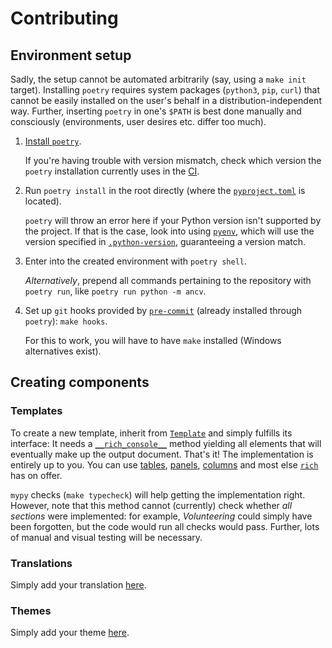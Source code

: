# Contributing

## Environment setup

Sadly, the setup cannot be automated arbitrarily (say, using a `make init` target).
Installing `poetry` requires system packages (`python3`, `pip`, `curl`) that cannot be easily installed on the user's behalf in a distribution-independent way.
Further, inserting `poetry` in one's `$PATH` is best done manually and consciously (environments, user desires etc. differ too much).

1. [Install `poetry`](https://python-poetry.org/docs/master/#installing-with-the-official-installer).

   If you're having trouble with version mismatch, check which version the `poetry` installation currently uses in the [CI](https://github.com/alexpovel/ancv/actions).
2. Run `poetry install` in the root directly (where the [`pyproject.toml`](./pyproject.toml) is located).

   `poetry` will throw an error here if your Python version isn't supported by the project.
   If that is the case, look into using [`pyenv`](https://github.com/pyenv/pyenv), which will use the version specified in [`.python-version`](.python-version), guaranteeing a version match.
3. Enter into the created environment with `poetry shell`.

   *Alternatively*, prepend all commands pertaining to the repository with `poetry run`, like `poetry run python -m ancv`.
4. Set up `git` hooks provided by [`pre-commit`](https://pre-commit.com/#intro) (already installed through `poetry`): `make hooks`.

   For this to work, you will have to have `make` installed (Windows alternatives exist).

## Creating components

### Templates

To create a new template, inherit from [`Template`](./ancv/visualization/templates.py) and simply fulfills its interface:
It needs a [`__rich_console__`](https://rich.readthedocs.io/en/stable/protocol.html#console-render) method yielding all elements that will eventually make up the output document.
That's it!
The implementation is entirely up to you.
You can use [tables](https://rich.readthedocs.io/en/stable/tables.html), [panels](https://rich.readthedocs.io/en/stable/panel.html), [columns](https://rich.readthedocs.io/en/stable/columns.html) and most else [`rich`](https://github.com/Textualize/rich) has on offer.

`mypy` checks (`make typecheck`) will help getting the implementation right.
However, note that this method cannot (currently) check whether *all sections* were implemented: for example, *Volunteering* could simply have been forgotten, but the code would run all checks would pass.
Further, lots of manual and visual testing will be necessary.

### Translations

Simply add your translation [here](./ancv/visualization/translations.py).

### Themes

Simply add your theme [here](./ancv/visualization/themes.py).
